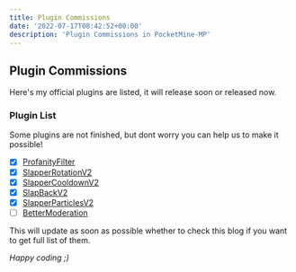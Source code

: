 ```yaml
---
title: Plugin Commissions
date: '2022-07-17T08:42:52+00:00'
description: 'Plugin Commissions in PocketMine-MP'
---
```


## Plugin Commissions
Here's my official plugins are listed, it will release soon or released now.

### Plugin List
Some plugins are not finished, but dont worry you can help us to make it possible!

- [x] [ProfanityFilter](https://github.com/ReinfyTeam/ProfanityFilter)
- [x] [SlapperRotationV2](https://github.com/xqwtxon/SlapperRotationV2)
- [x] [SlapperCooldownV2](https://github.com/xqwtxon/SlapperCooldownV2)
- [x] [SlapBackV2](https://github.com/xqwtxon/SlapBack)
- [x] [SlapperParticlesV2](https://github.com/xqwtxon/SlapperParticlesV2)
- [ ] [BetterModeration](https://github.com/xqwtxon/BetterModeration)

This will update as soon as possible whether to check this blog if you want to get full list of them.

*Happy coding ;)*
